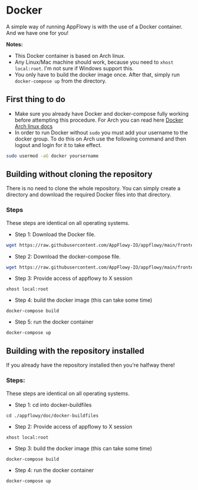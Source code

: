 # Docker

A simple way of running AppFlowy is with the use of a Docker container. And we have one for you!

**Notes:**

* This Docker container is based on Arch linux.
* Any Linux/Mac machine should work, because you need to `xhost local:root`. I'm not sure if Windows support this.
* You only have to build the docker image once. After that, simply run `docker-compose up` from the directory.

## First thing to do

* Make sure you already have Docker and docker-compose fully working before attempting this procedure. For Arch you can read here [Docker Arch linux docs](https://wiki.archlinux.org/title/Docker)
* In order to run Docker without `sudo` you must add your username to the docker group. To do this on Arch use the following command and then logout and login for it to take effect.

```bash
sudo usermod -aG docker yoursername
```

## Building without cloning the repository

There is no need to clone the whole repository. You can simply create a directory and download the required Docker files into that directory.

### Steps

These steps are identical on all operating systems.

* Step 1: Download the Docker file.

```bash
wget https://raw.githubusercontent.com/AppFlowy-IO/appflowy/main/frontend/scripts/docker-buildfiles/Dockerfile
```

* Step 2: Download the docker-compose file.

```bash
wget https://raw.githubusercontent.com/AppFlowy-IO/appflowy/main/frontend/scripts/docker-buildfiles/docker-compose.yml
```

* Step 3: Provide access of appflowy to X session

```
xhost local:root
```

* Step 4: build the docker image (this can take some time)

```
docker-compose build
```

* Step 5: run the docker container

```
docker-compose up
```

## Building with the repository installed

If you already have the repository installed then you're halfway there!

### Steps:

These steps are identical on all operating systems.

* Step 1: cd into docker-buildfiles

```
cd ./appflowy/doc/docker-buildfiles
```

* Step 2: Provide access of appflowy to X session

```
xhost local:root
```

* Step 3: build the docker image (this can take some time)

```
docker-compose build
```

* Step 4: run the docker container

```
docker-compose up
```
